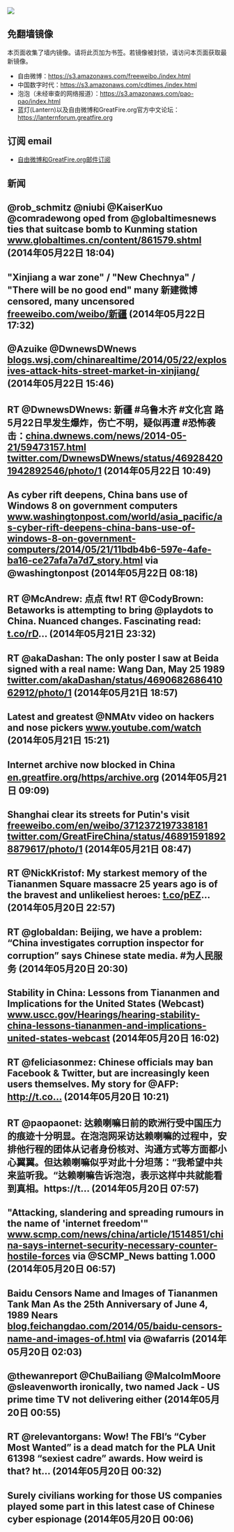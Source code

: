 <img src="https://raw.githubusercontent.com/greatfire/z/master/logos.gif" />

## 免翻墙镜像
本页面收集了墙内镜像。请将此页加为书签。若镜像被封锁，请访问本页面获取最新镜像。
* 自由微博：https://s3.amazonaws.com/freeweibo./index.html
* 中国数字时代：https://s3.amazonaws.com/cdtimes./index.html
* 泡泡（未经审查的网络报道）：https://s3.amazonaws.com/pao-pao/index.html
* 蓝灯(Lantern)以及自由微博和GreatFire.org官方中文论坛：https://lanternforum.greatfire.org

## 订阅 email
* <a href="https://greatfire.us7.list-manage.com/subscribe?u=854fca58782082e0cbdf204a0&id=c78949b93c">自由微博和GreatFire.org邮件订阅</a>
		
## 新闻
@rob_schmitz @niubi @KaiserKuo @comradewong oped from @globaltimesnews ties that suitcase bomb to Kunming station <a href="http://www.globaltimes.cn/content/861579.shtml?utm_content=bufferc0929&utm_medium=social&utm_source=twitter.com&utm_campaign=buffer">www.globaltimes.cn/content/861579.shtml</a> (2014年05月22日 18:04)
 ---
"Xinjiang a war zone" / "New Chechnya" / "There will be no good end" many 新建微博 censored, many uncensored <a href="https://freeweibo.com/weibo/%E6%96%B0%E7%96%86?censored">freeweibo.com/weibo/新疆</a> (2014年05月22日 17:32)
 ---
@Azuike @DwnewsDWnews <a href="http://blogs.wsj.com/chinarealtime/2014/05/22/explosives-attack-hits-street-market-in-xinjiang/?mod=WSJBlog">blogs.wsj.com/chinarealtime/2014/05/22/explosives-attack-hits-street-market-in-xinjiang/</a> (2014年05月22日 15:46)
 ---
RT @DwnewsDWnews: 新疆 #乌鲁木齐 #文化宫 路5月22日早发生爆炸，伤亡不明，疑似再遭 #恐怖袭击：<a href="http://china.dwnews.com/news/2014-05-21/59473157.html">china.dwnews.com/news/2014-05-21/59473157.html</a> <a href="https://twitter.com/DwnewsDWnews/status/469284201942892546/photo/1">twitter.com/DwnewsDWnews/status/469284201942892546/photo/1</a> (2014年05月22日 10:49)
 ---
As cyber rift deepens, China bans use of Windows 8 on government computers <a href="http://www.washingtonpost.com/world/asia_pacific/as-cyber-rift-deepens-china-bans-use-of-windows-8-on-government-computers/2014/05/21/11bdb4b6-597e-4afe-ba16-ce27afa7a7d7_story.html">www.washingtonpost.com/world/asia_pacific/as-cyber-rift-deepens-china-bans-use-of-windows-8-on-government-computers/2014/05/21/11bdb4b6-597e-4afe-ba16-ce27afa7a7d7_story.html</a> via @washingtonpost (2014年05月22日 08:18)
 ---
RT @McAndrew: 点点 ftw! RT @CodyBrown: Betaworks is attempting to bring @playdots to China. Nuanced changes. Fascinating read: <a href="http://t.co/rD">t.co/rD</a>… (2014年05月21日 23:32)
 ---
RT @akaDashan: The only poster I saw at Beida signed with a real name: Wang Dan, May 25 1989 <a href="https://twitter.com/akaDashan/status/469068268641062912/photo/1">twitter.com/akaDashan/status/469068268641062912/photo/1</a> (2014年05月21日 18:57)
 ---
Latest and greatest @NMAtv video on hackers and nose pickers <a href="https://www.youtube.com/watch?v=wsndpFj_8sc">www.youtube.com/watch</a> (2014年05月21日 15:21)
 ---
Internet archive now blocked in China  <a href="https://en.greatfire.org/https/archive.org">en.greatfire.org/https/archive.org</a> (2014年05月21日 09:09)
 ---
Shanghai clear its streets for Putin's visit <a href="https://freeweibo.com/en/weibo/3712372197338181">freeweibo.com/en/weibo/3712372197338181</a> <a href="https://twitter.com/GreatFireChina/status/468915918928879617/photo/1">twitter.com/GreatFireChina/status/468915918928879617/photo/1</a> (2014年05月21日 08:47)
 ---
RT @NickKristof: My starkest memory of the Tiananmen Square massacre 25 years ago is of the bravest and unlikeliest heroes: <a href="http://t.co/pEZ">t.co/pEZ</a>… (2014年05月20日 22:57)
 ---
RT @globaldan: Beijing, we have a problem: “China investigates corruption inspector for corruption” says Chinese state media. #为人民服务 (2014年05月20日 20:30)
 ---
Stability in China: Lessons from Tiananmen and Implications for the United States (Webcast) <a href="http://www.uscc.gov/Hearings/hearing-stability-china-lessons-tiananmen-and-implications-united-states-webcast#sthash.Yy3YQSYa.dpuf">www.uscc.gov/Hearings/hearing-stability-china-lessons-tiananmen-and-implications-united-states-webcast</a> (2014年05月20日 16:02)
 ---
RT @feliciasonmez: Chinese officials may ban Facebook &amp; Twitter, but are increasingly keen users themselves. My story for @AFP: http://t.co… (2014年05月20日 10:21)
 ---
RT @paopaonet: 达赖喇嘛日前的欧洲行受中国压力的痕迹十分明显。在泡泡网采访达赖喇嘛的过程中，安排他行程的团体从记者身份核对、沟通方式等方面都小心翼翼。但达赖喇嘛似乎对此十分坦荡：“我希望中共来监听我。“达赖喇嘛告诉泡泡，表示这样中共就能看到真相。https://t… (2014年05月20日 07:57)
 ---
"Attacking, slandering and spreading rumours in the name of 'internet freedom'"  <a href="http://www.scmp.com/news/china/article/1514851/china-says-internet-security-necessary-counter-hostile-forces">www.scmp.com/news/china/article/1514851/china-says-internet-security-necessary-counter-hostile-forces</a> via @SCMP_News batting 1.000 (2014年05月20日 06:57)
 ---
Baidu Censors Name and Images of Tiananmen Tank Man As the 25th Anniversary of June 4, 1989 Nears <a href="http://blog.feichangdao.com/2014/05/baidu-censors-name-and-images-of.html">blog.feichangdao.com/2014/05/baidu-censors-name-and-images-of.html</a> via @wafarris (2014年05月20日 02:03)
 ---
@thewanreport @ChuBailiang @MalcolmMoore @sleavenworth ironically, two named Jack - US prime time TV not delivering either (2014年05月20日 00:55)
 ---
RT @relevantorgans: Wow! The FBI’s “Cyber Most Wanted” is a dead match for the PLA Unit 61398 “sexiest cadre” awards. How weird is that? ht… (2014年05月20日 00:32)
 ---
Surely civilians working for those US companies played some part in this latest case of Chinese cyber espionage (2014年05月20日 00:06)
 ---
